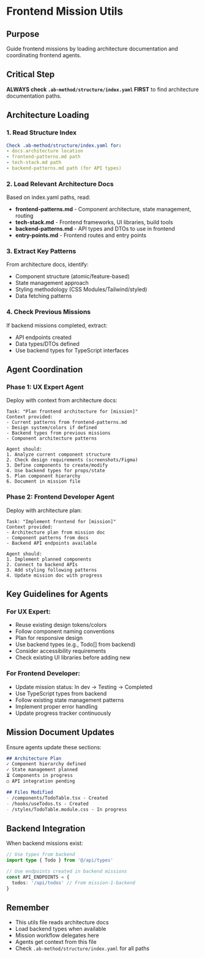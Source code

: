 # Frontend Mission Utils

## Purpose
Guide frontend missions by loading architecture documentation and coordinating frontend agents.

## Critical Step
**ALWAYS check `.ab-method/structure/index.yaml` FIRST** to find architecture documentation paths.

## Architecture Loading

### 1. Read Structure Index
```yaml
Check .ab-method/structure/index.yaml for:
- docs.architecture location
- frontend-patterns.md path
- tech-stack.md path
- backend-patterns.md path (for API types)
```

### 2. Load Relevant Architecture Docs
Based on index.yaml paths, read:
- **frontend-patterns.md** - Component architecture, state management, routing
- **tech-stack.md** - Frontend frameworks, UI libraries, build tools
- **backend-patterns.md** - API types and DTOs to use in frontend
- **entry-points.md** - Frontend routes and entry points

### 3. Extract Key Patterns
From architecture docs, identify:
- Component structure (atomic/feature-based)
- State management approach
- Styling methodology (CSS Modules/Tailwind/styled)
- Data fetching patterns

### 4. Check Previous Missions
If backend missions completed, extract:
- API endpoints created
- Data types/DTOs defined
- Use backend types for TypeScript interfaces

## Agent Coordination

### Phase 1: UX Expert Agent
Deploy with context from architecture docs:
```
Task: "Plan frontend architecture for [mission]"
Context provided:
- Current patterns from frontend-patterns.md
- Design system/colors if defined
- Backend types from previous missions
- Component architecture patterns

Agent should:
1. Analyze current component structure
2. Check design requirements (screenshots/Figma)
3. Define components to create/modify
4. Use backend types for props/state
5. Plan component hierarchy
6. Document in mission file
```

### Phase 2: Frontend Developer Agent
Deploy with architecture plan:
```
Task: "Implement frontend for [mission]"
Context provided:
- Architecture plan from mission doc
- Component patterns from docs
- Backend API endpoints available

Agent should:
1. Implement planned components
2. Connect to backend APIs
3. Add styling following patterns
4. Update mission doc with progress
```

## Key Guidelines for Agents

### For UX Expert:
- Reuse existing design tokens/colors
- Follow component naming conventions
- Plan for responsive design
- Use backend types (e.g., Todo[] from backend)
- Consider accessibility requirements
- Check existing UI libraries before adding new

### For Frontend Developer:
- Update mission status: In dev → Testing → Completed
- Use TypeScript types from backend
- Follow existing state management patterns
- Implement proper error handling
- Update progress tracker continuously

## Mission Document Updates
Ensure agents update these sections:
```markdown
## Architecture Plan
✓ Component hierarchy defined
✓ State management planned
⏳ Components in progress
○ API integration pending

## Files Modified
- /components/TodoTable.tsx - Created
- /hooks/useTodos.ts - Created
- /styles/TodoTable.module.css - In progress
```

## Backend Integration
When backend missions exist:
```typescript
// Use types from backend
import type { Todo } from '@/api/types'

// Use endpoints created in backend missions
const API_ENDPOINTS = {
  todos: '/api/todos' // From mission-1-backend
}
```

## Remember
- This utils file reads architecture docs
- Load backend types when available
- Mission workflow delegates here
- Agents get context from this file
- Check `.ab-method/structure/index.yaml` for all paths
